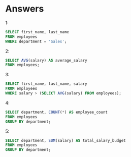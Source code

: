# Answers

1:
```SQL
SELECT first_name, last_name
FROM employees
WHERE department = 'Sales';
```

2:
```SQL
SELECT AVG(salary) AS average_salary
FROM employees;
```

3:
```SQL
SELECT first_name, last_name, salary
FROM employees
WHERE salary > (SELECT AVG(salary) FROM employees);
```

4:
```SQL
SELECT department, COUNT(*) AS employee_count
FROM employees
GROUP BY department;
```

5:
```SQL
SELECT department, SUM(salary) AS total_salary_budget
FROM employees
GROUP BY department;
```